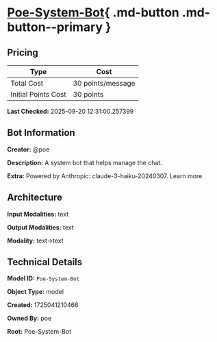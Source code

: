 # [Poe-System-Bot](https://poe.com/Poe-System-Bot){ .md-button .md-button--primary }

## Pricing

| Type | Cost |
|------|------|
| Total Cost | 30 points/message |
| Initial Points Cost | 30 points |

**Last Checked:** 2025-09-20 12:31:00.257399


## Bot Information

**Creator:** @poe

**Description:** A system bot that helps manage the chat.

**Extra:** Powered by Anthropic: claude-3-haiku-20240307. Learn more


## Architecture

**Input Modalities:** text

**Output Modalities:** text

**Modality:** text->text


## Technical Details

**Model ID:** `Poe-System-Bot`

**Object Type:** model

**Created:** 1725041210466

**Owned By:** poe

**Root:** Poe-System-Bot
